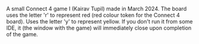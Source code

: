 A small Connect 4 game I (Kairav Tupil) made in March 2024.
The board uses the letter 'r' to represent red (red colour token for the Connect 4 board).
Uses the letter 'y' to represent yellow.
If you don't run it from some IDE, it (the window with the game) will immediately close upon completion of the game.
